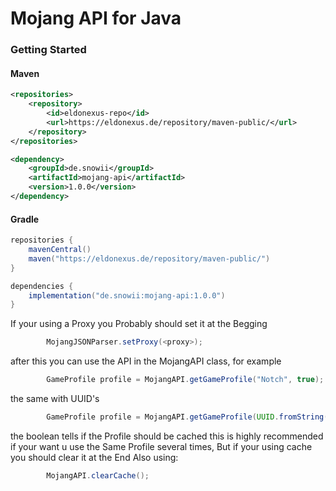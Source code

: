 # Mojang API for Java 

### Getting Started
#### Maven
```xml
<repositories>
    <repository>
        <id>eldonexus-repo</id>
        <url>https://eldonexus.de/repository/maven-public/</url>
    </repository>
</repositories>
```
```xml
<dependency>
    <groupId>de.snowii</groupId>
    <artifactId>mojang-api</artifactId>
    <version>1.0.0</version>
</dependency>
```
#### Gradle
```groovy
repositories {
    mavenCentral()
    maven("https://eldonexus.de/repository/maven-public/")
}
```
```groovy
dependencies {
    implementation("de.snowii:mojang-api:1.0.0")
}
```

If your using a Proxy you Probably should set it at the Begging
```java
        MojangJSONParser.setProxy(<proxy>);
```

after this you can use the API in the MojangAPI class, for example
```java
        GameProfile profile = MojangAPI.getGameProfile("Notch", true);
```
the same with UUID's 
```java
        GameProfile profile = MojangAPI.getGameProfile(UUID.fromString("7bd9c2cb-079f-4f5b-925d-4bffdcf24aa8"), true);
```
the boolean tells if the Profile should be cached this is highly recommended if your want u use the Same Profile several times,
But if your using cache you should clear it at the End Also using:
```java
        MojangAPI.clearCache();
```

